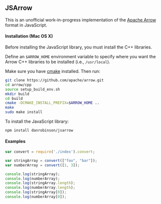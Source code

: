 ## JSArrow

This is an unofficial work-in-progress implementation of the [Apache Arrow](https://github.com/apache/arrow) format in JavaScript.

#### Installation (Mac OS X)

Before installing the JavaScript library, you must install the C++ libraries. 

Define an `$ARROW_HOME` environment variable to specify where you want the Arrow C++ libraries to be installed (i.e., `/usr/local`).

Make sure you have [cmake](https://cmake.org/) installed. Then run:


````bash
git clone https://github.com/apache/arrow.git
cd arrow/cpp
source setup_build_env.sh
mkdir build
cd build
cmake -DCMAKE_INSTALL_PREFIX=$ARROW_HOME ..
make
sudo make install

````

To install the JavaScript library:

````bash
npm install danrobinson/jsarrow
````

#### Examples

````javascript
var convert = require('./index').convert;

var stringArray = convert(["foo", "bar"]);
var numberArray = convert([1, 3]);

console.log(stringArray);
console.log(numberArray);
console.log(stringArray.length);
console.log(numberArray.length);
console.log(stringArray[0]);
console.log(numberArray[0]);

````